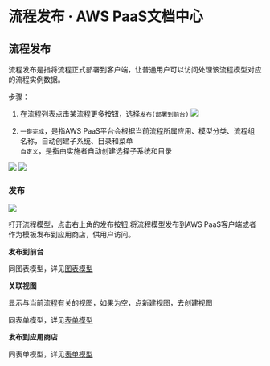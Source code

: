 # 流程发布 · AWS PaaS文档中心

## 流程发布

流程发布是指将流程正式部署到客户端，让普通用户可以访问处理该流程模型对应的流程实例数据。

步骤：

  1. 在流程列表点击某流程更多按钮，选择`发布(部署到前台)` [![](https://docs.awspaas.com/user-manual/aws-pass-console-user-manual-process-64ga/deploy/deploy5.png)](<deploy5.png>)

  2. `一键完成`，是指AWS PaaS平台会根据当前流程所属应用、模型分类、流程组名称，自动创建子系统、目录和菜单   
`自定义`，是指由实施者自动创建选择子系统和目录

[![](https://docs.awspaas.com/user-manual/aws-pass-console-user-manual-process-64ga/deploy/deploy6.png)](<deploy6.png>) [![](https://docs.awspaas.com/user-manual/aws-pass-console-user-manual-process-64ga/deploy/deploy7.png)](<deploy7.png>)

### 发布

[![](https://docs.awspaas.com/user-manual/aws-pass-console-user-manual-process-64ga/deploy/deploy8.gif)](<deploy8.gif>)

打开流程模型，点击右上角的发布按钮,将流程模型发布到AWS PaaS客户端或者作为模板发布到应用商店，供用户访问。

**发布到前台**

同图表模型，详见[图表模型](<https://docs.awspaas.com/user-manual/aws-pass-console-user-manual-dashboard-64ga/fabu/#g1>)

**关联视图**

显示与当前流程有关的视图，如果为空，点新建视图，去创建视图

同表单模型，详见[表单模型](<https://docs.awspaas.com/user-manual/aws-pass-console-user-manual-form-vue-64ga/fb/>)

**发布到应用商店**

同表单模型，详见[表单模型](<https://docs.awspaas.com/user-manual/aws-pass-console-user-manual-form-vue-64ga/fb/>)
